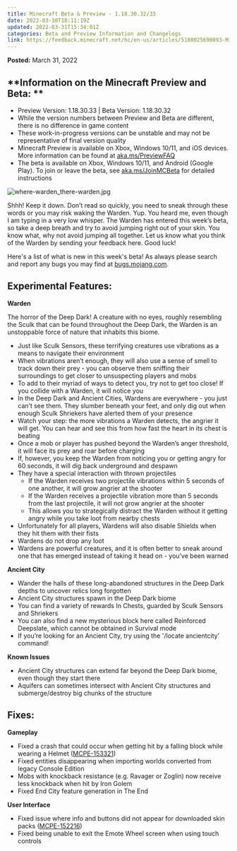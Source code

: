 ```yaml
---
title: Minecraft Beta & Preview - 1.18.30.32/33
date: 2022-03-30T18:11:19Z
updated: 2022-03-31T15:34:01Z
categories: Beta and Preview Information and Changelogs
link: https://feedback.minecraft.net/hc/en-us/articles/5180025690893-Minecraft-Beta-Preview-1-18-30-32-33
---
```


**Posted:** March 31, 2022

## **Information on the Minecraft Preview and Beta: **

- Preview Version: 1.18.30.33 \| Beta Version: 1.18.30.32
- While the version numbers between Preview and Beta are different, there is no difference in game content
- These work-in-progress versions can be unstable and may not be representative of final version quality
- Minecraft Preview is available on Xbox, Windows 10/11, and iOS devices. More information can be found at [aka.ms/PreviewFAQ](http://aka.ms/PreviewFAQ)
- The beta is available on Xbox, Windows 10/11, and Android (Google Play). To join or leave the beta, see [aka.ms/JoinMCBeta](https://aka.ms/JoinMCBeta) for detailed instructions

![where-warden_there-warden.jpg](https://feedback.minecraft.net/hc/article_attachments/5180029954573/where-warden_there-warden.jpg)

Shhh! Keep it down. Don’t read so quickly, you need to sneak through these words or you may risk waking the Warden. Yup. You heard me, even though I am typing in a very low whisper. The Warden has entered this week’s beta, so take a deep breath and try to avoid jumping right out of your skin. You know what, why not avoid jumping all together. Let us know what you think of the Warden by sending your feedback here. Good luck!

Here's a list of what is new in this week's beta! As always please search and report any bugs you may find at [bugs.mojang.com](https://bugs.mojang.com/).  
  

## **Experimental Features:**

**Warden**

The horror of the Deep Dark! A creature with no eyes, roughly resembling the Sculk that can be found throughout the Deep Dark, the Warden is an unstoppable force of nature that inhabits this biome.

- Just like Sculk Sensors, these terrifying creatures use vibrations as a means to navigate their environment
- When vibrations aren’t enough, they will also use a sense of smell to track down their prey - you can observe them sniffing their surroundings to get closer to unsuspecting players and mobs
- To add to their myriad of ways to detect you, try not to get too close! If you collide with a Warden, it will notice you
- In the Deep Dark and Ancient Cities, Wardens are everywhere - you just can’t see them. They slumber beneath your feet, and only dig out when enough Sculk Shriekers have alerted them of your presence
- Watch your step: the more vibrations a Warden detects, the angrier it will get. You can hear and see this from how fast the heart in its chest is beating
- Once a mob or player has pushed beyond the Warden’s anger threshold, it will face its prey and roar before charging
- If, however, you keep the Warden from noticing you or getting angry for 60 seconds, it will dig back underground and despawn
- They have a special interaction with thrown projectiles
  - If the Warden receives two projectile vibrations within 5 seconds of one another, it will grow angrier at the shooter
  - If the Warden receives a projectile vibration more than 5 seconds from the last projectile, it will not grow angrier at the shooter
  - This allows you to strategically distract the Warden without it getting angry while you take loot from nearby chests
- Unfortunately for all players, Wardens will also disable Shields when they hit them with their fists
- Wardens do not drop any loot
- Wardens are powerful creatures, and it is often better to sneak around one that has emerged instead of taking it head on - you’ve been warned

**Ancient City**

- Wander the halls of these long-abandoned structures in the Deep Dark depths to uncover relics long forgotten
- Ancient City structures spawn in the Deep Dark biome
- You can find a variety of rewards In Chests, guarded by Sculk Sensors and Shriekers
- You can also find a new mysterious block here called Reinforced Deepslate, which cannot be obtained in Survival mode
- If you’re looking for an Ancient City, try using the '/locate ancientcity' command!

**Known Issues**

- Ancient City structures can extend far beyond the Deep Dark biome, even though they start there
- Aquifers can sometimes intersect with Ancient City structures and submerge/destroy big chunks of the structure  
    

## **Fixes:**

**Gameplay**

- Fixed a crash that could occur when getting hit by a falling block while wearing a Helmet ([MCPE-153321](https://bugs.mojang.com/browse/MCPE-153321))
- Fixed entities disappearing when importing worlds converted from legacy Console Edition
- Mobs with knockback resistance (e.g. Ravager or Zoglin) now receive less knockback when hit by Iron Golem
- Fixed End City feature generation in The End

**User Interface**

- Fixed issue where info and buttons did not appear for downloaded skin packs ([MCPE-152216](https://bugs.mojang.com/browse/MCPE-152216))
- Fixed being unable to exit the Emote Wheel screen when using touch controls
